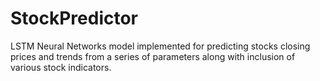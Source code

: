 # StockPredictor
LSTM Neural Networks model implemented for predicting stocks closing prices and trends from a series of parameters along with inclusion of various stock indicators.
